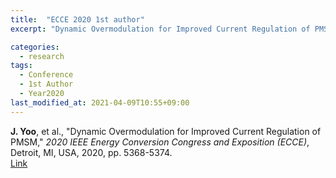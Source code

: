 ```yaml
---
title:  "ECCE 2020 1st author"
excerpt: "Dynamic Overmodulation for Improved Current Regulation of PMSM."

categories:
  - research
tags:
  - Conference
  - 1st Author
  - Year2020
last_modified_at: 2021-04-09T10:55+09:00
---
```


**J. Yoo**, et al., "Dynamic Overmodulation for Improved Current Regulation of PMSM," *2020 IEEE Energy Conversion Congress and Exposition (ECCE)*, Detroit, MI, USA, 2020, pp. 5368-5374.  
[Link](https://ieeexplore.ieee.org/document/9235874)
